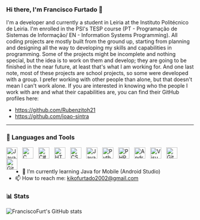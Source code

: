 ### Hi there, I'm Francisco Furtado 👋

I'm a developer and currently a student in Leiria at the Instituto Politécnico de Leiria. I'm enrolled in the PSI's TESP course (PT - Programação de Sistemas de Informação/ EN - Information Systems Programming). All coding projects are mostly built from the ground up, starting from planning and designing all the way to developing my skills and capabilities in programming. Some of the projects might be incomplete and nothing special, but the idea is to work on them and develop; they are going to be finished in the near future, at least that's what I am working for. And one last note, most of these projects are school projects, so some were developed with a group. I prefer working with other people than alone, but that doesn't mean I can't work alone. If you are interested in knowing who the people I work with are and what their capabilities are, you can find their GitHub profiles here:

- https://github.com/Rubenzitoh21
- https://github.com/joao-sintra

---

### 🧰 Languages and Tools

<img align="left" alt="Java" width="30px" style="padding-right:10px;" src="https://cdn.jsdelivr.net/gh/devicons/devicon/icons/java/java-original.svg"/>
<img align="left" alt="C" width="30px" style="padding-right:10px;" src="https://user-images.githubusercontent.com/25181517/121405384-444d7300-c95d-11eb-959f-913020d3bf90.png" />
<img align="left" alt="C#" width="30px" style="padding-right:10px;" src="https://user-images.githubusercontent.com/25181517/192106070-46255bcf-65e6-4c6b-a296-bf8d0d8fb2a7.png" />
<img align="left" alt="HTML" width="30px" style="padding-right:10px;" src="https://cdn.jsdelivr.net/gh/devicons/devicon/icons/html5/html5-plain.svg" />
<img align="left" alt="CSS" width="30px" style="padding-right:10px;" src="https://cdn.jsdelivr.net/gh/devicons/devicon/icons/css3/css3-plain.svg" />
<img align="left" alt="JavaScript" width="30px" style="padding-right:10px;" src="https://cdn.jsdelivr.net/gh/devicons/devicon/icons/javascript/javascript-plain.svg" />
<img align="left" alt="Python" width="30px" style="padding-right:10px;" src="https://cdn.jsdelivr.net/gh/devicons/devicon/icons/python/python-plain.svg" />
<img align="left" alt="PHP" width="30px" style="padding-right:10px;" src="https://user-images.githubusercontent.com/25181517/183570228-6a040b9f-3ddf-47a2-a201-743121dac664.png" />
<img align="left" alt="AndroidStudio" width="30px" style="padding-right:10px;" src="https://user-images.githubusercontent.com/25181517/192108895-20dc3343-43e3-4a54-a90e-13a4abbc57b9.png" />
<img align="left" alt="VisualStudioCode" width="30px" style="padding-right:10px;" src="https://user-images.githubusercontent.com/25181517/192108891-d86b6220-e232-423a-bf5f-90903e6887c3.png" />
<img align="left" alt="Git" width="30px" style="padding-right:10px;" src="https://cdn.jsdelivr.net/gh/devicons/devicon/icons/git/git-original.svg" />
<img align="left" alt="GitHub" width="30px" style="padding-right:10px;" src="https://user-images.githubusercontent.com/25181517/192108374-8da61ba1-99ec-41d7-80b8-fb2f7c0a4948.png" />
<br/>

#

- 🌱 I’m currently learning Java for Mobile (Android Studio)
- 📫 How to reach me: kikofurtado2002@gmail.com

### 📊 Stats

![FranciscoFurt's GitHub stats](https://github-readme-stats.vercel.app/api?username=franciscofurt&show_icons=true&theme=gruvbox)


<!--
**FranciscoFurt/FranciscoFurt** is a ✨ _special_ ✨ repository because its `README.md` (this file) appears on your GitHub profile.

Here are some ideas to get you started:

- 🔭 I’m currently working on ...
- 🌱 I’m currently learning ...
- 👯 I’m looking to collaborate on ...
- 🤔 I’m looking for help with ...
- 💬 Ask me about ...
- 📫 How to reach me: ...
- 😄 Pronouns: ...
- ⚡ Fun fact: ...
-->

